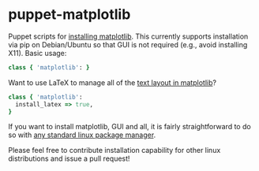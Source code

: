 puppet-matplotlib
=================

Puppet scripts for
[installing matplotlib](http://matplotlib.org/users/installing.html). This
currently supports installation via pip on Debian/Ubuntu so that GUI
is not required (e.g., avoid installing X11). Basic usage:

```ruby
class { 'matplotlib': }
```

Want to use LaTeX to manage all of the
[text layout in matplotlib](http://matplotlib.org/users/usetex.html)?

```ruby
class { 'matplotlib':
  install_latex => true,
}
```

If you want to install matplotlib, GUI and all, it is fairly
straightforward to do so with
[any standard linux package manager](http://matplotlib.org/users/installing.html#build-requirements).

Please feel free to contribute installation capability for other linux
distributions and issue a pull request!
